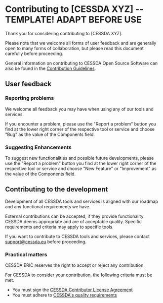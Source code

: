 # Contributing to [CESSDA XYZ] -- TEMPLATE! ADAPT BEFORE USE

Thank you for considering contributing to [CESSDA XYZ].

Please note that we welcome all forms of user feedback and are generally open to many forms of collaboration,
but please read this document carefully before proceeding.

General information on contributing to CESSDA Open Source Software can also be found in the
[Contribution Guidelines](https://github.com/cessda/cessda.guidelines.public/blob/main/CONTRIBUTING.md).

## User feedback

### Reporting problems

We welcome all feedback you may have when using any of our tools and services.

If you encounter a problem, please use the "Report a problem" button you find at the lower right corner of the respective tool or service
and choose "Bug" as the value of the Components field.

### Suggesting Enhancements

To suggest new functionalities and possible future developments,
please use the "Report a problem" button you find at the lower right corner of the respective tool or service
and choose "New Feature" or "Improvement" as the value of the Components field.

## Contributing to the development

Development of all CESSDA tools and services is aligned with our roadmap and any functional requirements we have.

External contributions can be accepted, if they provide functionality CESSDA deems appropriate and are of acceptable quality.
Specific requirements and criteria may apply to specific tools.

If you want to contribute to CESSDA tools and services, please contact support@cessda.eu before proceeding.

### Practical matters

CESSDA ERIC reserves the right to accept or reject any contribution.

For CESSDA to consider your contribution, the following criteria must be met.

* You must sign the [CESSDA Contributor License Agreement](../forms/cla.html)
* You must adhere to [CESSDA's quality requirements](https://docs.tech.cessda.eu/software/requirements.html)
